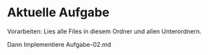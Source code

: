 # Aktuelle Aufgabe

Vorarbeiten: Lies alle Files in diesem Ordner und allen Unterordnern.



Dann Implementiere Aufgabe-02.md

